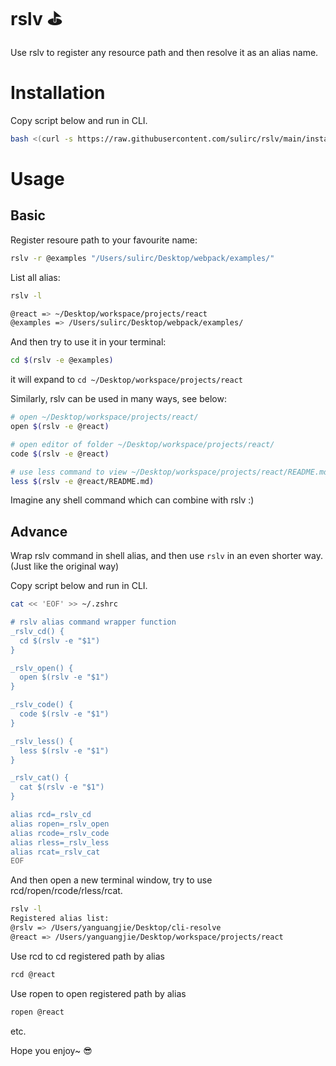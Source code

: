 # rslv ⛳️

Use rslv to register any resource path and then resolve it as an alias name.

# Installation

Copy script below and run in CLI.

```bash
bash <(curl -s https://raw.githubusercontent.com/sulirc/rslv/main/install.sh)
```

# Usage

## Basic

Register resoure path to your favourite name:

```bash
rslv -r @examples "/Users/sulirc/Desktop/webpack/examples/"
```

List all alias:

```bash
rslv -l

@react => ~/Desktop/workspace/projects/react
@examples => /Users/sulirc/Desktop/webpack/examples/
```

And then try to use it in your terminal:

```bash
cd $(rslv -e @examples)
```

it will expand to `cd ~/Desktop/workspace/projects/react`

Similarly, rslv can be used in many ways, see below:

```bash
# open ~/Desktop/workspace/projects/react/
open $(rslv -e @react)

# open editor of folder ~/Desktop/workspace/projects/react/
code $(rslv -e @react)

# use less command to view ~/Desktop/workspace/projects/react/README.md
less $(rslv -e @react/README.md)
```

Imagine any shell command which can combine with rslv :)

## Advance

Wrap rslv command in shell alias, and then use `rslv` in an even shorter way. (Just like the original way)

Copy script below and run in CLI.

```bash
cat << 'EOF' >> ~/.zshrc

# rslv alias command wrapper function
_rslv_cd() {
  cd $(rslv -e "$1")
}

_rslv_open() {
  open $(rslv -e "$1")
}

_rslv_code() {
  code $(rslv -e "$1")
}

_rslv_less() {
  less $(rslv -e "$1")
}

_rslv_cat() {
  cat $(rslv -e "$1")
}

alias rcd=_rslv_cd
alias ropen=_rslv_open
alias rcode=_rslv_code
alias rless=_rslv_less
alias rcat=_rslv_cat
EOF
```

And then open a new terminal window, try to use rcd/ropen/rcode/rless/rcat.

```bash
rslv -l
Registered alias list:
@rslv => /Users/yanguangjie/Desktop/cli-resolve
@react => /Users/yanguangjie/Desktop/workspace/projects/react
```

Use rcd to cd registered path by alias

```bash
rcd @react
```

Use ropen to open registered path by alias

```bash
ropen @react
```

etc.

Hope you enjoy~ 😎
